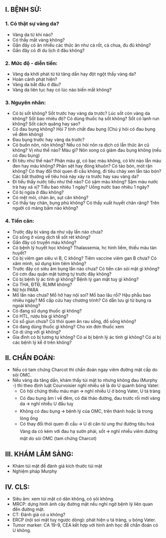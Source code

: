 ## I. BỆNH SỬ:
### 1. Có thật sự vàng da?
- Vàng da từ khi nào? 
- Có thấy mắt vàng không?
- Gần đây có ăn nhiều các thức ăn như cà rốt, cà chua, đu đủ không?
- Gần đây có đi du lịch ở đâu không? 
### 2. Mức độ - diễn tiến:
- Vàng da khởi phát từ từ tăng dần hay đột ngột thấy vàng da?
- Hoàn cảnh phát hiện? 
- Vàng da bắt đầu ở đâu?
- Vàng da liên tục hay có lúc nào biến mất không?
### 3. Nguyên nhân:
- Có bị sốt không? Sốt trước hay vàng da trước? Lúc sốt còn vàng da không? Sốt bao nhiêu độ? Có dùng thuốc hạ sốt không? Sốt có lạnh run không? Sốt cách quãng hay sao?
- Có đau bụng không? Hỏi 7 tính chất đau bụng (Chú ý hỏi có đau bụng về đêm không)
- Đau bụng trước hay vàng da trước? 
- Có buồn nôn, nôn không? Nếu có hỏi nôn ra dịch có lẫn thức ăn cũ không? Vị như thế nào? Màu gì? Nôn xong có giảm đau bụng không (nếu có đau bụng) 
- Đi tiêu như thế nào? Phân màu gì, có bạc màu không, có khi nào lẫn màu đen hay máu không? Phân sệt hay đóng khuôn? Có táo bón, mót rặn không? Có thay đổi thói quen đi cầu không, đi tiêu chảy xen lẫn táo bón? Các bất thường về tiêu hoá này xảy ra trước hay sau vàng da?
- Đi tiểu thấy nước tiểu như thế nào? Có sậm màu không? Sậm màu nước trà hay xá xị? Tiểu bao nhiêu 1 ngày? Uống nước bao nhiêu 1 ngày?
- Có bị ngứa ở đâu không? 
- Có mệt mỏi, chán ăn, sụt cân không?
- Có thấy tay chân, bụng phù không? Có thấy xuất huyết chân răng? Trên người có mảng bầm nào không? 
### 4. Tiền căn:
- Trước đây bị vàng da như vậy lần nào chưa?
- Có sống ở vùng dịch tễ sốt rét không?
- Gần đây có truyền máu không?
- Có bệnh lý huyết học không? Thalassemia, hc hình liềm, thiếu máu tán huyết?
- Có bị viêm gan siêu vi B, C không? Tiêm vaccine viêm gan B chưa? Có xăm mình, sử dụng kim tiêm không? 
- Trước đây có siêu âm bụng lần nào chưa? Có tiền căn sỏi mật gì không? Có cơn đau quặn mật tương tự trước đây không?
- Có bị bệnh lý ác tính gì không? Bệnh lý gan mật tuỵ gì không?
- Có THA, ĐTĐ, RLMM không?
- Nữ hỏi PARA
- Mổ lần nào chưa? Mổ hở hay nội soi? Mổ bao lâu rồi? Hậu phẫu bao nhiêu ngày? Mổ cấp cứu hay chương trình? Có dẫn lưu gì từ bụng ra ngoài không?
- Có đang sử dụng thuốc gì không?
- Có HTL, rượu bia gì không?
- Có sổ giun chưa? Có thói quen ăn rau sống, đồ sống không?
- Có đang dùng thuốc gì không? Cho xin đơn thuốc xem
- Có dị ứng với gì không?
- Gia đình có bị tương tự không? Có ai bị bệnh lý ác tính gì không? Có ai bị các bệnh lý kể ở trên không?
## II. CHẨN ĐOÁN: 
- Nếu có tam chứng Charcot thì chẩn đoán ngay viêm đường mật cấp do sỏi OMC.
- Nếu vàng da tăng dần, khám thấy túi mật to nhưng không đau (Murphy -) thì theo định luật Courvoisier nghĩ nhiều sẽ là do U quanh bóng Vater:
	+	Có hội chứng thiếu máu mạn 🡪 nghĩ nhiều U ở bóng Vater, U tá tràng
	+	Có đau bụng âm ỉ về đêm, có đái tháo đường, đau trước rồi mới vàng da 🡪 nghĩ nhiều U đầu tuỵ
	+	Không có đau bụng 🡪 bệnh lý của OMC, trên thành hoặc là trong lòng ống
	+	Có thay đổi thói quen đi cầu 🡪 U di căn từ ung thư đường tiêu hoá
	Vàng da có kèm với đau hạ sườn phải, sốt 🡪 nghĩ nhiều viêm đường mật do sỏi OMC (tam chứng Charcot)
## III. KHÁM LÂM SÀNG:
- Khám túi mật để đánh giá kích thước túi mật
- Nghiệm pháp Murphy 
## IV. CLS:
- Siêu âm: xem túi mật có dãn không, có sỏi không.
- MRCP: dựng hình ảnh cây đường mật nếu nghi ngờ bệnh lý liên quan đến đường mật.
- CT: Đánh giá có u không?
- ERCP (nội soi mật tuỵ ngược dòng): phát hiện u tá tràng, u bóng Vater.
- Tumor marker: CA 19-9, CEA kết hợp với hình ảnh học để chẩn đoán có U không.

